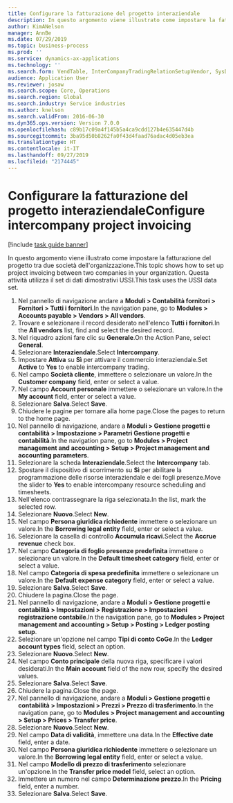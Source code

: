```yaml
---
title: Configurare la fatturazione del progetto interaziendale
description: In questo argomento viene illustrato come impostare la fatturazione del progetto tra due società dell'organizzazione.
author: KimANelson
manager: AnnBe
ms.date: 07/29/2019
ms.topic: business-process
ms.prod: ''
ms.service: dynamics-ax-applications
ms.technology: ''
ms.search.form: VendTable, InterCompanyTradingRelationSetupVendor, SysDataAreaSelectLookup, ProjParameters, ProjPosting, ProjTransferPrice
audience: Application User
ms.reviewer: josaw
ms.search.scope: Core, Operations
ms.search.region: Global
ms.search.industry: Service industries
ms.author: knelson
ms.search.validFrom: 2016-06-30
ms.dyn365.ops.version: Version 7.0.0
ms.openlocfilehash: c89b17c09a4f145b5a4ca9cdd127b4e635447d4b
ms.sourcegitcommit: 3ba95d50b8262fa0f43d4faad76adac4d05eb3ea
ms.translationtype: HT
ms.contentlocale: it-IT
ms.lasthandoff: 09/27/2019
ms.locfileid: "2174445"
---
```

# <a name="configure-intercompany-project-invoicing"></a><span data-ttu-id="4db01-103">Configurare la fatturazione del progetto interaziendale</span><span class="sxs-lookup"><span data-stu-id="4db01-103">Configure intercompany project invoicing</span></span>

[!include [task guide banner](../../includes/task-guide-banner.md)]

<span data-ttu-id="4db01-104">In questo argomento viene illustrato come impostare la fatturazione del progetto tra due società dell'organizzazione.</span><span class="sxs-lookup"><span data-stu-id="4db01-104">This topic shows how to set up project invoicing between two companies in your organization.</span></span> <span data-ttu-id="4db01-105">Questa attività utilizza il set di dati dimostrativi USSI.</span><span class="sxs-lookup"><span data-stu-id="4db01-105">This task uses the USSI data set.</span></span>

1. <span data-ttu-id="4db01-106">Nel pannello di navigazione andare a **Moduli > Contabilità fornitori > Fornitori > Tutti i fornitori**.</span><span class="sxs-lookup"><span data-stu-id="4db01-106">In the navigation pane, go to **Modules > Accounts payable > Vendors > All vendors**.</span></span>
2. <span data-ttu-id="4db01-107">Trovare e selezionare il record desiderato nell'elenco **Tutti i fornitori**.</span><span class="sxs-lookup"><span data-stu-id="4db01-107">In the **All vendors** list, find and select the desired record.</span></span>
3. <span data-ttu-id="4db01-108">Nel riquadro azioni fare clic su **Generale**.</span><span class="sxs-lookup"><span data-stu-id="4db01-108">On the Action Pane, select **General**.</span></span>
4. <span data-ttu-id="4db01-109">Selezionare **Interaziendale**.</span><span class="sxs-lookup"><span data-stu-id="4db01-109">Select **Intercompany**.</span></span>
5. <span data-ttu-id="4db01-110">Impostare **Attiva** su **Sì** per attivare il commercio interaziendale.</span><span class="sxs-lookup"><span data-stu-id="4db01-110">Set **Active** to **Yes** to enable intercompany trading.</span></span>
6. <span data-ttu-id="4db01-111">Nel campo **Società cliente**, immettere o selezionare un valore.</span><span class="sxs-lookup"><span data-stu-id="4db01-111">In the **Customer company** field, enter or select a value.</span></span>
7. <span data-ttu-id="4db01-112">Nel campo **Account personale** immettere o selezionare un valore.</span><span class="sxs-lookup"><span data-stu-id="4db01-112">In the **My account** field, enter or select a value.</span></span>
8. <span data-ttu-id="4db01-113">Selezionare **Salva**.</span><span class="sxs-lookup"><span data-stu-id="4db01-113">Select **Save**.</span></span>
9. <span data-ttu-id="4db01-114">Chiudere le pagine per tornare alla home page.</span><span class="sxs-lookup"><span data-stu-id="4db01-114">Close the pages to return to the home page.</span></span>
10. <span data-ttu-id="4db01-115">Nel pannello di navigazione, andare a **Moduli > Gestione progetti e contabilità > Impostazione > Parametri Gestione progetti e contabilità**.</span><span class="sxs-lookup"><span data-stu-id="4db01-115">In the navigation pane, go to **Modules > Project management and accounting > Setup > Project management and accounting parameters**.</span></span>
11. <span data-ttu-id="4db01-116">Selezionare la scheda **Interaziendale**.</span><span class="sxs-lookup"><span data-stu-id="4db01-116">Select the **Intercompany** tab.</span></span>
12. <span data-ttu-id="4db01-117">Spostare il dispositivo di scorrimento su **Sì** per abilitare la programmazione delle risorse interaziendale e dei fogli presenze.</span><span class="sxs-lookup"><span data-stu-id="4db01-117">Move the slider to **Yes** to enable intercompany resource scheduling and timesheets.</span></span>
13. <span data-ttu-id="4db01-118">Nell'elenco contrassegnare la riga selezionata.</span><span class="sxs-lookup"><span data-stu-id="4db01-118">In the list, mark the selected row.</span></span>
14. <span data-ttu-id="4db01-119">Selezionare **Nuovo**.</span><span class="sxs-lookup"><span data-stu-id="4db01-119">Select **New**.</span></span>
15. <span data-ttu-id="4db01-120">Nel campo **Persona giuridica richiedente** immettere o selezionare un valore.</span><span class="sxs-lookup"><span data-stu-id="4db01-120">In the **Borrowing legal entity** field, enter or select a value.</span></span>
16. <span data-ttu-id="4db01-121">Selezionare la casella di controllo **Accumula ricavi**.</span><span class="sxs-lookup"><span data-stu-id="4db01-121">Select the **Accrue revenue** check box.</span></span>
17. <span data-ttu-id="4db01-122">Nel campo **Categoria di foglio presenze predefinita** immettere o selezionare un valore.</span><span class="sxs-lookup"><span data-stu-id="4db01-122">In the **Default timesheet category** field, enter or select a value.</span></span>
18. <span data-ttu-id="4db01-123">Nel campo **Categoria di spesa predefinita** immettere o selezionare un valore.</span><span class="sxs-lookup"><span data-stu-id="4db01-123">In the **Default expense category** field, enter or select a value.</span></span>
19. <span data-ttu-id="4db01-124">Selezionare **Salva**.</span><span class="sxs-lookup"><span data-stu-id="4db01-124">Select **Save**.</span></span>
20. <span data-ttu-id="4db01-125">Chiudere la pagina.</span><span class="sxs-lookup"><span data-stu-id="4db01-125">Close the page.</span></span>
21. <span data-ttu-id="4db01-126">Nel pannello di navigazione, andare a **Moduli > Gestione progetti e contabilità > Impostazioni > Registrazione > Impostazioni registrazione contabile**.</span><span class="sxs-lookup"><span data-stu-id="4db01-126">In the navigation pane, go to **Modules > Project management and accounting > Setup > Posting > Ledger posting setup**.</span></span>
22. <span data-ttu-id="4db01-127">Selezionare un'opzione nel campo **Tipi di conto CoGe**.</span><span class="sxs-lookup"><span data-stu-id="4db01-127">In the **Ledger account types** field, select an option.</span></span>
23. <span data-ttu-id="4db01-128">Selezionare **Nuovo**.</span><span class="sxs-lookup"><span data-stu-id="4db01-128">Select **New**.</span></span>
24. <span data-ttu-id="4db01-129">Nel campo **Conto principale** della nuova riga, specificare i valori desiderati.</span><span class="sxs-lookup"><span data-stu-id="4db01-129">In the **Main account** field of the new row, specify the desired values.</span></span>
25. <span data-ttu-id="4db01-130">Selezionare **Salva**.</span><span class="sxs-lookup"><span data-stu-id="4db01-130">Select **Save**.</span></span>
26. <span data-ttu-id="4db01-131">Chiudere la pagina.</span><span class="sxs-lookup"><span data-stu-id="4db01-131">Close the page.</span></span>
27. <span data-ttu-id="4db01-132">Nel pannello di navigazione, andare a **Moduli > Gestione progetti e contabilità > Impostazioni > Prezzi > Prezzo di trasferimento**.</span><span class="sxs-lookup"><span data-stu-id="4db01-132">In the navigation pane, go to **Modules > Project management and accounting > Setup > Prices > Transfer price**.</span></span>
28. <span data-ttu-id="4db01-133">Selezionare **Nuovo**.</span><span class="sxs-lookup"><span data-stu-id="4db01-133">Select **New**.</span></span>
29. <span data-ttu-id="4db01-134">Nel campo **Data di validità**, immettere una data.</span><span class="sxs-lookup"><span data-stu-id="4db01-134">In the **Effective date** field, enter a date.</span></span>
30. <span data-ttu-id="4db01-135">Nel campo **Persona giuridica richiedente** immettere o selezionare un valore.</span><span class="sxs-lookup"><span data-stu-id="4db01-135">In the **Borrowing legal entity** field, enter or select a value.</span></span>
31. <span data-ttu-id="4db01-136">Nel campo **Modello di prezzo di trasferimento** selezionare un'opzione.</span><span class="sxs-lookup"><span data-stu-id="4db01-136">In the **Transfer price model** field, select an option.</span></span>
32. <span data-ttu-id="4db01-137">Immettere un numero nel campo **Determinazione prezzo**.</span><span class="sxs-lookup"><span data-stu-id="4db01-137">In the **Pricing** field, enter a number.</span></span>
33. <span data-ttu-id="4db01-138">Selezionare **Salva**.</span><span class="sxs-lookup"><span data-stu-id="4db01-138">Select **Save**.</span></span>


